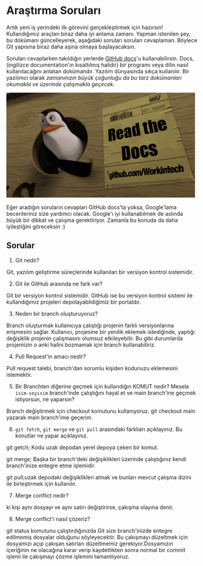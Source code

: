 # Araştırma Soruları

Artık yeni iş yerindeki ilk görevini gerçekleştirmek için hazırsın! Kullandığımız araçları biraz daha iyi anlama zamanı. Yapman istenilen şey, bu dokümanı güncelleyerek, aşağıdaki soruları soruları cevaplaman. Böylece Git yapısına biraz daha aşina olmaya başlayacaksın.

Soruları cevaplarken takıldığın yerlerde [GitHub docs](https://docs.github.com/en)'u kullanabilirsin. Docs, (ingilizce documentation'ın kısaltılmış halidir) bir programı veya dilin nasıl kullanılacağını anlatan dokümandır. Yazılım dünyasında sıkça kullanılır. Bir yazılımcı olarak _zamanınızın büyük çoğunluğu da bu tarz dokümanları okumakla ve üzerinde çalışmakla geçecek_.

![READ THE DOCS](https://github.com/Workintech/FSWeb-S1G1-Projesi-Web-Development-Projesi-icin-Git/blob/main/read-the-docs-wit.gif?raw=true)

Eğer aradığın soruların cevapları GitHub docs'ta yoksa, Google'lama becerileriniz size yardımcı olacak. Google'ı iyi kullanabilmek de aslında büyük bir dikkat ve çalışma gerektiriyor. Zamanla bu konuda da daha iyileştiğini göreceksin :)

## Sorular

1. Git nedir?

Git, yazılım geliştirme süreçlerinde kullanılan bir versiyon kontrol sistemidir.

2. Git ile GitHub arasında ne fark var?

Git bir versiyon kontrol sistemidir. GitHub ise bu versiyon kontrol sistemi ile kullandığımız projeleri depolayabildiğimiz bir portaldır.

3. Neden bir branch oluşturuyoruz?

Branch oluşturmak kullanıcıya çalıştığı projenin farklı versiyonlarına erişmesini sağlar. Kullanıcı, projesine bir yenilik eklemek istediğinde, yaptığı değişiklik projenin çalışmasını olumsuz etkileyebilir. Bu gibi durumlarda projemizin o anki halini bozmamak için branch kullanabiliriz.

4. Pull Request'in amacı nedir?

Pull request talebi, branch'dan sorumlu kişiden kodunuzu eklemesini istemektir.

5. Bir Branchten diğerine geçmek için kullandığın KOMUT nedir? Mesela `isim-soyisim` branch'inde çalıştığını hayal et ve main branch'ine geçmek istiyorsun, ne yaparsın?

Branch değiştirmek için checkout komutunu kullanıyoruz. git checkout main yazarak main branch'ime geçerim.

6. `git fetch`, `git merge` ve `git pull` arasındaki farklıarı açıklayınız. Bu konutlar ne yapar açıklayınız.

git getch; Kodu uzak depodan yerel depoya çeken bir komut.

git merge; Başka bir branch'deki değişiklikleri üzerinde çalıştığınız kendi branch'inize entegre etme işlemidir.

git pull;uzak depodaki değişiklikleri almak ve bunları mevcut çalışma dizini ile birleştirmek için kullanılır.

7. Merge conflict nedir?

ki kişi aynı dosyayı ve aynı satırı değiştirirse, çakışma olayına denir.

8. Merge conflict'i nasıl çözeriz?

git status komutunu çalıştırdığınızda Git size branch'inizde entegre edilmemiş dosyalar olduğunu söyleyecektir. Bu çakışmayı düzeltmek için dosyamızı açıp çakışan satırları düzeltmemiz gerekiyor.Dosyamızın içeriğinin ne olacağına karar verip kaydettikten sonra normal bir commit işlemi ile çakışmayı çözme işlemini tamamlıyoruz.

